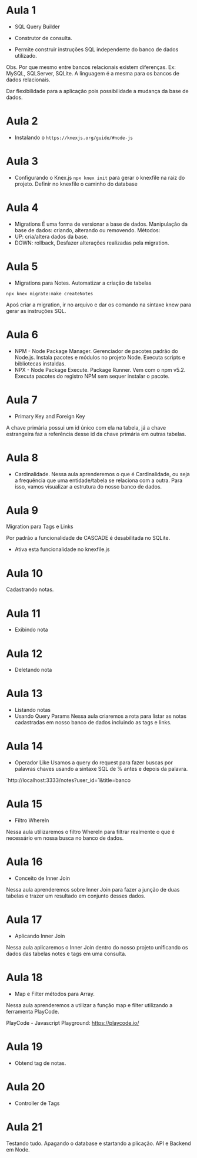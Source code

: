 # Aula 1

- SQL Query Builder

- Construtor de consulta.
- Permite construir instruções SQL independente do banco de dados utilizado.

Obs. Por que mesmo entre bancos relacionais existem diferenças. Ex: MySQL, SQLServer, SQLite.
A linguagem é a mesma para os bancos de dados relacionais.

Dar flexibilidade para a aplicação pois possibilidade a mudança da base de dados.

# Aula 2
- Instalando o `https://knexjs.org/guide/#node-js`

# Aula 3
- Configurando o Knex.js
`npx knex init` para gerar o knexfile na raiz do projeto.
Definir no knexfile o caminho do database

# Aula 4
- Migrations
É uma forma de versionar a base de dados.
Manipulação da base de dados: criando, alterando ou removendo.
Métodos:
- UP: cria/altera dados da base. 
- DOWN: rollback, Desfazer alterações realizadas pela migration.

# Aula 5
- Migrations para Notes.
Automatizar a criação de tabelas

`npx knex migrate:make createNotes`
 
 Apoś criar a migration, ir no arquivo e dar os comando na sintaxe knew para gerar as instruções SQL.

# Aula 6
- NPM - Node Package Manager. Gerenciador de pacotes padrão do Node.js. Instala pacotes e módulos no projeto Node. Executa scripts e bibliotecas instaldas.
- NPX - Node Package Execute. Package Runner. Vem com o npm v5.2. Executa pacotes do registro NPM sem sequer instalar o pacote.

# Aula 7
- Primary Key and Foreign Key

A chave primária possui um id único com ela na tabela, já a chave estrangeira faz a referência desse id da chave primária em outras tabelas.

# Aula 8
- Cardinalidade.
Nessa aula aprenderemos o que é Cardinalidade, ou seja a frequência que uma entidade/tabela se relaciona com a outra. Para isso, vamos visualizar a estrutura do nosso banco de dados.

# Aula 9
Migration para Tags e Links

Por padrão a funcionalidade de CASCADE é desabilitada no SQLite.
- Ativa esta funcionalidade no knexfile.js

# Aula 10
Cadastrando notas.

# Aula 11
- Exibindo nota

# Aula 12
- Deletando nota

# Aula 13
- Listando notas
- Usando Query Params
Nessa aula criaremos a rota para listar as notas cadastradas em nosso banco de dados incluindo as tags e links.

# Aula 14
- Operador Like
Usamos a query do request para fazer buscas por palavras chaves usando a sintaxe SQL de % antes e depois da palavra.

`http://localhost:3333/notes?user_id=1&title=banco

# Aula 15
- Filtro WhereIn

Nessa aula utilizaremos o filtro WhereIn para filtrar realmente o que é necessário em nossa busca no banco de dados.


# Aula 16
- Conceito de Inner Join

Nessa aula aprenderemos sobre Inner Join para fazer a junção de duas tabelas e trazer um resultado em conjunto desses dados.

# Aula 17
- Aplicando Inner Join

Nessa aula aplicaremos o Inner Join dentro do nosso projeto unificando os dados das tabelas notes e tags em uma consulta.

# Aula 18
- Map e Filter métodos para Array.

Nessa aula aprenderemos a utilizar a função map e filter utilizando a ferramenta PlayCode.

PlayCode - Javascript Playground: https://playcode.io/

# Aula 19
- Obtend tag de notas.

# Aula 20
- Controller de Tags

# Aula 21
Testando tudo.
Apagando o database e startando a plicação.
API e Backend em Node.

